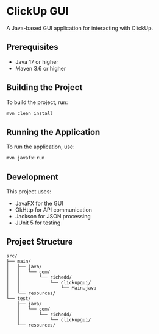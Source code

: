 # ClickUp GUI

A Java-based GUI application for interacting with ClickUp.

## Prerequisites

- Java 17 or higher
- Maven 3.6 or higher

## Building the Project

To build the project, run:

```bash
mvn clean install
```

## Running the Application

To run the application, use:

```bash
mvn javafx:run
```

## Development

This project uses:
- JavaFX for the GUI
- OkHttp for API communication
- Jackson for JSON processing
- JUnit 5 for testing

## Project Structure

```
src/
├── main/
│   ├── java/
│   │   └── com/
│   │       └── richedd/
│   │           └── clickupgui/
│   │               └── Main.java
│   └── resources/
└── test/
    ├── java/
    │   └── com/
    │       └── richedd/
    │           └── clickupgui/
    └── resources/
``` 